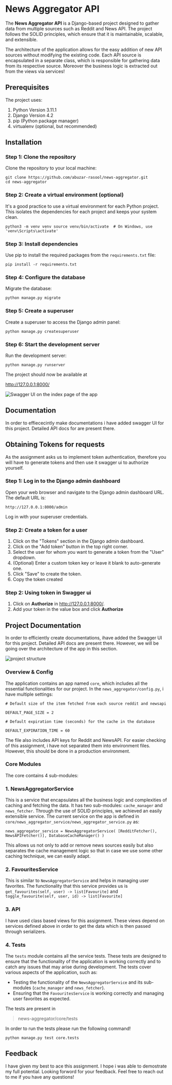# News Aggregator API

The **News Aggregator API** is a Django-based project designed to gather data from multiple sources such as Reddit and News API. The project follows the SOLID principles, which ensure that it is maintainable, scalable, and extensible.

The architecture of the application allows for the easy addition of new API sources without modifying the existing code. Each API source is encapsulated in a separate class, which is responsible for gathering data from its respective source. Moreover the business logic is extracted out from the views via services!


## Prerequisites

The project uses:
1. Python Version 3.11.1
2. Django Version 4.2
3. pip (Python package manager)
4. virtualenv (optional, but recommended)

## Installation



### Step 1: Clone the repository

Clone the repository to your local machine:


    git clone https://github.com/abuzar-rasool/news-aggregator.git
    cd news-aggregator
### Step 2: Create a virtual environment (optional)

It's a good practice to use a virtual environment for each Python project. This isolates the dependencies for each project and keeps your system clean.

`python3 -m venv venv
source venv/bin/activate  # On Windows, use 'venv\Scripts\activate'`

### Step 3: Install dependencies

Use pip to install the required packages from the `requirements.txt` file:

`pip install -r requirements.txt`

### Step 4: Configure the database

Migrate the database:

`python manage.py migrate`

### Step 5: Create a superuser

Create a superuser to access the Django admin panel:

`python manage.py createsuperuser`


### Step 6: Start the development server

Run the development server:

`python manage.py runserver`

The project should now be available at

http://127.0.0.1:8000/


![Swagger UI on the index page of the app](https://github.com/abuzar-rasool/news-aggregator/blob/main/images/index.PNG?raw=true)

## Documentation
In order to effiececintly make documentations i have added swagger UI for this project. Detailed API docs for are present there.

## Obtaining Tokens for requests
As the assignment asks us to implement token authentication, therefore you will have to generate tokens and then use it swagger ui to authorize yourself.

### Step 1: Log in to the Django admin dashboard

Open your web browser and navigate to the Django admin dashboard URL. The default URL is:

`http://127.0.0.1:8000/admin` 

Log in with your superuser credentials.


### Step 2: Create a token for a user

1.  Click on the "Tokens" section in the Django admin dashboard.
2.  Click on the "Add token" button in the top right corner.
3.  Select the user for whom you want to generate a token from the "User" dropdown.
4.  (Optional) Enter a custom token key or leave it blank to auto-generate one.
5.  Click "Save" to create the token.
6. Copy the token created


### Step 2: Using token in Swagger ui

1. Click on **Authorize**  in http://127.0.0.1:8000/.
2. Add your token in the value box and click **Authorize**

## Project Documentation  

 In order to efficiently create documentations, ihave added the Swagger UI for this project. Detailed API docs are present there. However, we will be going over the architecture of the app in this section. 

![project structure](https://github.com/abuzar-rasool/news-aggregator/blob/main/images/arch.png?raw=true)

### Overview & Config
The application contains an app named `core`, which includes all the essential functionalities for our project. In the `news_aggregator/config.py`, i have multiple settings:

    # Default size of the item fetched from each source reddit and newsapi
    
    DEFAULT_PAGE_SIZE = 2
    
    # Default expiration time (seconds) for the cache in the database
    
    DEFAULT_EXPIRATION_TIME = 60
The file also includes API keys for Reddit and NewsAPI. For easier checking of this assignment, i have not separated them into environment files. However, this should be done in a production environment.
### Core Modules
 The core contains 4 sub-modules: 
 ### 1. NewsAggregatorService 
 This is a service that encapsulates all the business logic and complexities of caching and fetching the data. It has two sub-modules: `cache_manager` and `news_fetcher`. Through the use of SOLID principles, we achieved an easily extensible service. The current service on the app is defined in `core/news_aggregator_service/news_aggregator_service.py` as:

    news_aggregator_service = NewsAggregatorService( [RedditFetcher(), NewsAPIFetcher()], DatabaseCacheManager() )
This allows us not only to add or remove news sources easily but also separates the cache management logic so that in case we use some other caching technique, we can easily adapt.
### 2. FavouritesService

This is similar to `NewsAggregatorService` and helps in managing user favorites. The functionality that this service provides us is `get_favourites(self, user) -> list[Favourite]` and `toggle_favourite(self, user, id) -> list[Favourite]`

### 3. API

I have used class based views for this assignment. These views depend on services defined above in order to get the data which is then passed through serializers.

### 4. Tests

The `tests` module contains all the service tests. These tests are designed to ensure that the functionality of the application is working correctly and to catch any issues that may arise during development. The tests cover various aspects of the application, such as:

-   Testing the functionality of the `NewsAggregatorService` and its sub-modules (`cache_manager` and `news_fetcher`).
-   Ensuring that the `FavouritesService` is working correctly and managing user favorites as expected.

 The tests are present in 

> news-aggregator/core/tests

In order to run the tests please run the following command!

    python manage.py test core.tests

## Feedback
I have given my best to ace this assignment. I hope i was able to demostrate my full potential. Looking forword for your feedback. Feel free to reach out to me if you have any questions!


